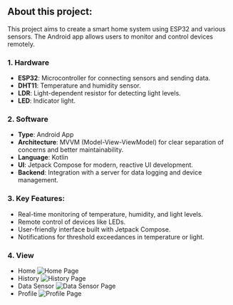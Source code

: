 ## About this project:
This project aims to create a smart home system using ESP32 and various sensors. The Android app allows users to monitor and control devices remotely.

### 1. Hardware
   - **ESP32**: Microcontroller for connecting sensors and sending data.
   - **DHT11**: Temperature and humidity sensor.
   - **LDR**: Light-dependent resistor for detecting light levels.
   - **LED**: Indicator light.

### 2. Software
   - **Type**: Android App
   - **Architecture**: MVVM (Model-View-ViewModel) for clear separation of concerns and better maintainability.
   - **Language**: Kotlin
   - **UI**: Jetpack Compose for modern, reactive UI development.
   - **Backend**: Integration with a server for data logging and device management.
   
### 3. Key Features:
   - Real-time monitoring of temperature, humidity, and light levels.
   - Remote control of devices like LEDs.
   - User-friendly interface built with Jetpack Compose.
   - Notifications for threshold exceedances in temperature or light.
### 4. View
   -   Home 
         ![Home Page](https://github.com/user-attachments/assets/aeaf8f85-89a0-4ea3-9cbb-99f5bf426ca7 "ESP32 - Vi điều khiển cho dự án")
   - History 
         ![History Page](https://github.com/user-attachments/assets/afa64169-9081-4401-821f-9b0b03b0395f "DHT11 - Cảm biến nhiệt độ và độ ẩm")
   - Data Sensor 
         ![Data Sensor Page](https://github.com/user-attachments/assets/a71221c1-c832-4b8e-bc4e-050df37453aa "LDR - Cảm biến ánh sáng")
   - Profile
         ![Profile Page](https://github.com/user-attachments/assets/94ef0050-8647-4f08-8c0e-411ba73e4046 "LED - Đèn chỉ báo trạng thái")






